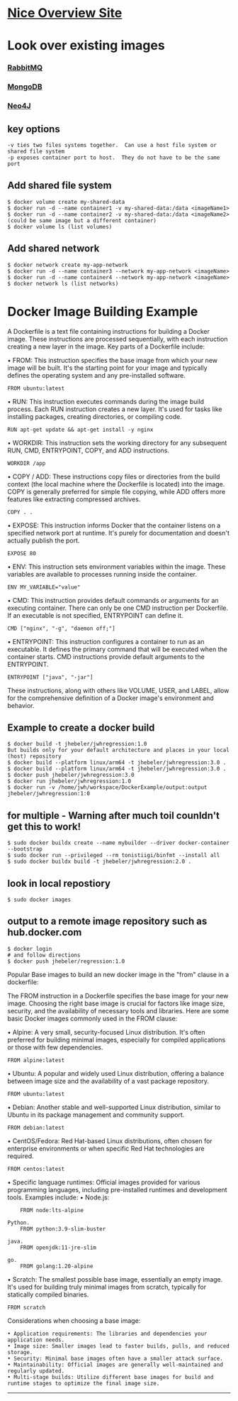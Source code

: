 # [Nice Overview Site](https://dockerlabs.collabnix.com/docker/cheatsheet/)

# Look over existing images
### [RabbitMQ](https://hub.docker.com/_/rabbitmq)
### [MongoDB](https://hub.docker.com/r/mongodb/mongodb-community-server)
### [Neo4J](https://hub.docker.com/_/neo4j)

## key options
    -v ties two files systems together.  Can use a host file system or shared file system
    -p exposes container port to host.  They do not have to be the same port

## Add shared file system
    $ docker volume create my-shared-data
    $ docker run -d --name container1 -v my-shared-data:/data <imageName1>
    $ docker run -d --name container2 -v my-shared-data:/data <imageName2> (could be same image but a different container)
    $ docker volume ls (list volumes)

## Add shared network
    $ docker network create my-app-network
    $ docker run -d --name container3 --network my-app-network <imageName>
    $ docker run -d --name container4 --network my-app-network <imageName>
    $ docker network ls (list networks)

# Docker Image Building Example
A Dockerfile is a text file containing instructions for building a Docker image. These instructions are processed sequentially, with each instruction creating a new layer in the image. Key parts of a Dockerfile include: 

• FROM: This instruction specifies the base image from which your new image will be built. It's the starting point for your image and typically defines the operating system and any pre-installed software. 

    FROM ubuntu:latest

• RUN: This instruction executes commands during the image build process. Each RUN instruction creates a new layer. It's used for tasks like installing packages, creating directories, or compiling code. 

    RUN apt-get update && apt-get install -y nginx

• WORKDIR: This instruction sets the working directory for any subsequent RUN, CMD, ENTRYPOINT, COPY, and ADD instructions. 

    WORKDIR /app

• COPY / ADD: These instructions copy files or directories from the build context (the local machine where the Dockerfile is located) into the image. COPY is generally preferred for simple file copying, while ADD offers more features like extracting compressed archives. 

    COPY . .

• EXPOSE: This instruction informs Docker that the container listens on a specified network port at runtime. It's purely for documentation and doesn't actually publish the port. 

    EXPOSE 80

• ENV: This instruction sets environment variables within the image. These variables are available to processes running inside the container. 

    ENV MY_VARIABLE="value"

• CMD: This instruction provides default commands or arguments for an executing container. There can only be one CMD instruction per Dockerfile. If an executable is not specified, ENTRYPOINT can define it. 

    CMD ["nginx", "-g", "daemon off;"]

• ENTRYPOINT: This instruction configures a container to run as an executable. It defines the primary command that will be executed when the container starts. CMD instructions provide default arguments to the ENTRYPOINT. 

    ENTRYPOINT ["java", "-jar"]

These instructions, along with others like VOLUME, USER, and LABEL, allow for the comprehensive definition of a Docker image's environment and behavior. 


## Example to create a docker build 

    $ docker build -t jhebeler/jwhregression:1.0 
    But builds only for your default architecture and places in your local (host) repository 
    $ docker build --platform linux/arm64 -t jhebeler/jwhregression:3.0 . 
    $ docker build --platform linux/arm64 -t jhebeler/jwhregression:3.0 . 
    $ docker push jhebeler/jwhregression:3.0 
    $ docker run jhebeler/jwhregression:1.0 
    $ docker run -v /home/jwh/workspace/DockerExample/output:output jhebeler/jwhregression:1:0

## for multiple -  Warning after much toil counldn't get this to work!
    $ sudo docker buildx create --name mybuilder --driver docker-container --bootstrap
    $ sudo docker run --privileged --rm tonistiigi/binfmt --install all
    $ sudo docker buildx build -t jhebeler/jwhregression:2.0 .

## look in local repostiory
    $ sudo docker images

## output to a remote image repository such as hub.docker.com 
    $ docker login 
    # and follow directions 
    $ docker push jhebeler/regression:1.0


Popular Base images to build an new docker image in the "from" clause in a dockerfile:

The FROM instruction in a Dockerfile specifies the base image for your new image. Choosing the right base image is crucial for factors like image size, security, and the availability of necessary tools and libraries. 
Here are some basic Docker images commonly used in the FROM clause: 

• Alpine: A very small, security-focused Linux distribution. It's often preferred for building minimal images, especially for compiled applications or those with few dependencies. 

    FROM alpine:latest

• Ubuntu: A popular and widely used Linux distribution, offering a balance between image size and the availability of a vast package repository. 

    FROM ubuntu:latest

• Debian: Another stable and well-supported Linux distribution, similar to Ubuntu in its package management and community support. 

    FROM debian:latest

• CentOS/Fedora: Red Hat-based Linux distributions, often chosen for enterprise environments or when specific Red Hat technologies are required. 

    FROM centos:latest

• Specific language runtimes: Official images provided for various programming languages, including pre-installed runtimes and development tools. Examples include: 
	• Node.js: 

        FROM node:lts-alpine

    Python. 
        FROM python:3.9-slim-buster

    java. 
        FROM openjdk:11-jre-slim

    go. 
        FROM golang:1.20-alpine

• Scratch: The smallest possible base image, essentially an empty image. It's used for building truly minimal images from scratch, typically for statically compiled binaries. 

    FROM scratch

Considerations when choosing a base image: 

    • Application requirements: The libraries and dependencies your application needs. 
    • Image size: Smaller images lead to faster builds, pulls, and reduced storage. 
    • Security: Minimal base images often have a smaller attack surface. 
    • Maintainability: Official images are generally well-maintained and regularly updated. 
    • Multi-stage builds: Utilize different base images for build and runtime stages to optimize the final image size. 


---

